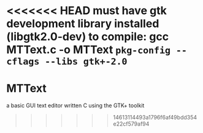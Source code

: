 <<<<<<< HEAD
must have gtk development library installed (libgtk2.0-dev)
to compile: gcc MTText.c -o MTText `pkg-config --cflags --libs gtk+-2.0`
=======
MTText
======

a basic GUI text editor written C using the GTK+ toolkit
>>>>>>> 14613114493a1796f6af49bdd354e22cf579af94
